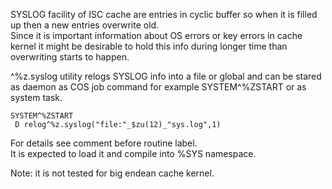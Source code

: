 SYSLOG facility of ISC cache are entries in cyclic buffer so when
it is filled up then a new entries overwrite old.<br/>
Since it is important information about OS errors or key errors in cache kernel
it might be desirable to hold this info during longer time than overwriting starts to happen.<br/>

^%z.syslog utility relogs SYSLOG info into a file or global and can be stared as daemon
as COS job command for example SYSTEM^%ZSTART or as system task.
```
SYSTEM^%ZSTART
 D relog^%z.syslog("file:"_$zu(12)_"sys.log",1)
```

For details see comment before routine label.<br/>
It is expected to load it and compile into %SYS namespace.<br/>

Note: it is not tested for big endean cache kernel.





